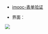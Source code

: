 * [imooc-表单验证](http://www.imooc.com/learn/44)

* 界面：

![](https://github.com/magicmai/Daily-task/blob/master/imooc-%E8%A1%A8%E5%8D%95%E9%AA%8C%E8%AF%81/images/%E8%A1%A8%E5%8D%95%E9%AA%8C%E8%AF%81.jpg?raw=true)
